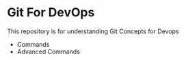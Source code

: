 # Git For DevOps

This repository is for understanding Git Concepts for Devops

- Commands
- Advanced Commands
